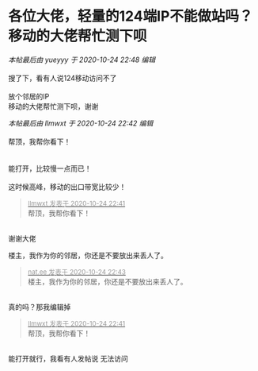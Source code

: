 # 各位大佬，轻量的124端IP不能做站吗？移动的大佬帮忙测下呗


<i class="pstatus"> 本帖最后由 yueyyy 于 2020-10-24 22:48 编辑 </i><br />
<br />
搜了下，看有人说124移动访问不了<br />
<br />
放个邻居的IP<br />
移动的大佬帮忙测下呗，谢谢<img id="aimg_nTg5Y" onclick="zoom(this, this.src, 0, 0, 0)" class="zoom" src="https://cdn.jsdelivr.net/gh/hishis/forum-master/public/images/patch.gif" onmouseover="img_onmouseoverfunc(this)" onload="thumbImg(this)" border="0" alt="" />

<i class="pstatus"> 本帖最后由 llmwxt 于 2020-10-24 22:42 编辑 </i><br />
<br />
帮顶，我帮你看下！<br />
<br />
<img src="static/image/smiley/default/lol.gif" smilieid="12" border="0" alt="" /><img src="static/image/smiley/default/lol.gif" smilieid="12" border="0" alt="" /><img src="static/image/smiley/default/lol.gif" smilieid="12" border="0" alt="" /><br />
<br />
能打开，比较慢一点而已！<br />
<br />
这时候高峰，移动的出口带宽比较少！

<div class="quote"><blockquote><font size="2"><a href="https://www.hostloc.com/forum.php?mod=redirect&amp;goto=findpost&amp;pid=9348081&amp;ptid=758130" target="_blank"><font color="#999999">llmwxt 发表于 2020-10-24 22:41</font></a></font><br />
帮顶，我帮你看下！</blockquote></div><br />
谢谢大佬<img id="aimg_hUv73" onclick="zoom(this, this.src, 0, 0, 0)" class="zoom" src="https://cdn.jsdelivr.net/gh/hishis/forum-master/public/images/patch.gif" onmouseover="img_onmouseoverfunc(this)" onload="thumbImg(this)" border="0" alt="" />

楼主，我作为你的邻居，你还是不要放出来丢人了。

<div class="quote"><blockquote><font size="2"><a href="https://www.hostloc.com/forum.php?mod=redirect&amp;goto=findpost&amp;pid=9348088&amp;ptid=758130" target="_blank"><font color="#999999">nat.ee 发表于 2020-10-24 22:43</font></a></font><br />
楼主，我作为你的邻居，你还是不要放出来丢人了。</blockquote></div><br />
真的吗？那我编辑掉<img id="aimg_KoYcT" onclick="zoom(this, this.src, 0, 0, 0)" class="zoom" src="https://cdn.jsdelivr.net/gh/hishis/forum-master/public/images/patch.gif" onmouseover="img_onmouseoverfunc(this)" onload="thumbImg(this)" border="0" alt="" />

<div class="quote"><blockquote><font size="2"><a href="https://www.hostloc.com/forum.php?mod=redirect&amp;goto=findpost&amp;pid=9348081&amp;ptid=758130" target="_blank"><font color="#999999">llmwxt 发表于 2020-10-24 22:41</font></a></font><br />
帮顶，我帮你看下！</blockquote></div><br />
能打开就行，我看有人发帖说 无法访问<img id="aimg_j1iC6" onclick="zoom(this, this.src, 0, 0, 0)" class="zoom" src="https://cdn.jsdelivr.net/gh/hishis/forum-master/public/images/patch.gif" onmouseover="img_onmouseoverfunc(this)" onload="thumbImg(this)" border="0" alt="" />
